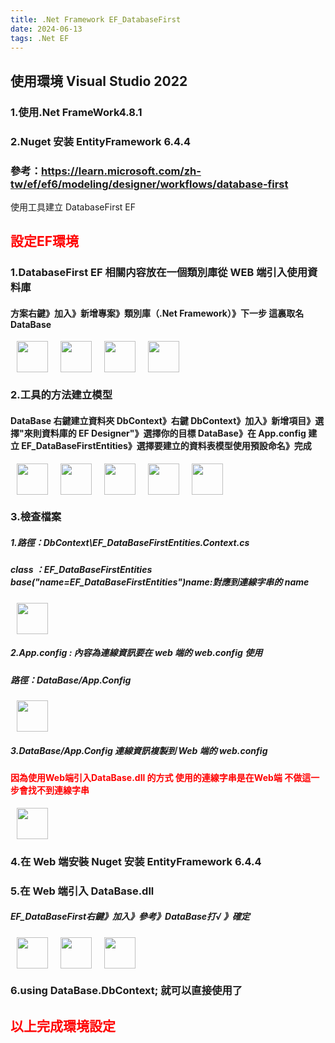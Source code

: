 ```yaml
---
title: .Net Framework EF_DatabaseFirst
date: 2024-06-13
tags: .Net EF
---
```


## 使用環境 Visual Studio 2022

### 1.使用.Net FrameWork4.8.1

### 2.Nuget 安装 EntityFramework 6.4.4

### 參考：https://learn.microsoft.com/zh-tw/ef/ef6/modeling/designer/workflows/database-first

使用工具建立 DatabaseFirst EF

<h2><font color="red">設定EF環境</font></h2>

### 1.DatabaseFirst EF 相關内容放在一個類別庫從 WEB 端引入使用資料庫

#### 方案右鍵》加入》新增專案》類別庫（.Net Framework）》下一步 這裏取名 DataBase

<div style="display: flex;">
    <img src="/Ianblog/images/add_project1.jpg" style="width: 50px; height: 50px;margin:0px 10px;" title="" alt="">
    <img src="/Ianblog/images/add_project2.png" style="width: 50px; height: 50px;margin:0px 10px;" title="" alt="">
    <img src="/Ianblog/images/add_project3.png" style="width: 50px; height: 50px;margin:0px 10px;" title="" alt="">
    <img src="/Ianblog/images/add_project4.png" style="width: 50px; height: 50px;margin:0px 10px;" title="" alt="">
</div>

### 2.工具的方法建立模型

#### DataBase 右鍵建立資料夾 DbContext》右鍵 DbContext》加入》新增項目》選擇"來則資料庫的 EF Designer"》選擇你的目標 DataBase》在 App.config 建立 EF_DataBaseFirstEntities》選擇要建立的資料表模型使用預設命名》完成

<div style="display: flex;">
    <img src="/Ianblog/images/addEF1.png" style="width: 50px; height: 50px;margin:0px 10px;" title="" alt="">
    <img src="/Ianblog/images/addEF2.png" style="width: 50px; height: 50px;margin:0px 10px;" title="" alt="">
    <img src="/Ianblog/images/addEF3.png" style="width: 50px; height: 50px;margin:0px 10px;" title="" alt="">
    <img src="/Ianblog/images/addEF4.png" style="width: 50px; height: 50px;margin:0px 10px;" title="" alt="">
    <img src="/Ianblog/images/addEF5.png" style="width: 50px; height: 50px;margin:0px 10px;" title="" alt="">
</div>

### 3.檢查檔案

##### 1.路徑：DbContext\EF_DataBaseFirstEntities.Context.cs

##### class ：EF_DataBaseFirstEntities base("name=EF_DataBaseFirstEntities")name:對應到連線字串的 name

<div style="display: flex;">
    <img src="/Ianblog/images/check1.png" style="width: 50px; height: 50px;margin:0px 10px;" title="" alt="">
</div>

##### 2.App.config : 內容為連線資訊要在 web 端的 web.config 使用

##### 路徑：DataBase/App.Config

<div style="display: flex;">
    <img src="/Ianblog/images/check2.png" style="width: 50px; height: 50px;margin:0px 10px;" title="" alt="">
</div>

##### 3.DataBase/App.Config 連線資訊複製到 Web 端的 web.config

<h4><font color="red">因為使用Web端引入DataBase.dll 的方式 使用的連線字串是在Web端 不做這一步會找不到連線字串</font></h4>

<div style="display: flex;">
    <img src="/Ianblog/images/check3.png" style="width: 50px; height: 50px;margin:0px 10px;" title="" alt="">
   
</div>

### 4.在 Web 端安裝 Nuget 安装 EntityFramework 6.4.4

### 5.在 Web 端引入 DataBase.dll 
##### EF_DataBaseFirst右鍵》加入》參考》DataBase打√ 》確定

 <div style="display: flex;">
    <img src="/Ianblog/images/import1.png" style="width: 50px; height: 50px;margin:0px 10px;" title="" alt="">
    <img src="/Ianblog/images/import2.png" style="width: 50px; height: 50px;margin:0px 10px;" title="" alt="">
    <img src="/Ianblog/images/import3.png" style="width: 50px; height: 50px;margin:0px 10px;" title="" alt="">
</div>


### 6.using DataBase.DbContext; 就可以直接使用了

<h2><font color="red">以上完成環境設定</font></h2>
